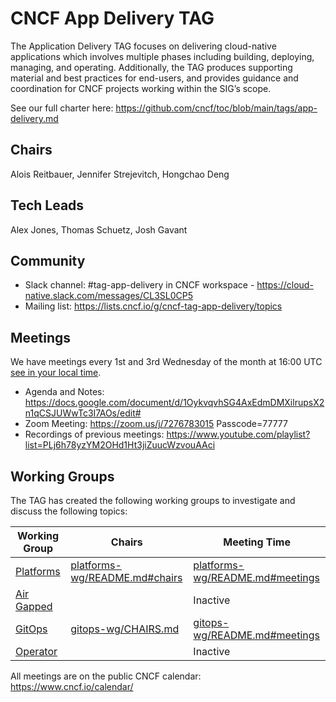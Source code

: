 # CNCF App Delivery TAG

The Application Delivery TAG focuses on delivering cloud-native applications which involves multiple phases including building, deploying, managing, and operating. Additionally, the TAG produces supporting material and best practices for end-users, and provides guidance and coordination for CNCF projects working within the SIG’s scope.

See our full charter here: <https://github.com/cncf/toc/blob/main/tags/app-delivery.md>

## Chairs

Alois Reitbauer, Jennifer Strejevitch, Hongchao Deng

## Tech Leads

Alex Jones, Thomas Schuetz, Josh Gavant

## Community

* Slack channel: #tag-app-delivery in CNCF workspace - <https://cloud-native.slack.com/messages/CL3SL0CP5>
* Mailing list: <https://lists.cncf.io/g/cncf-tag-app-delivery/topics>

## Meetings

We have meetings every 1st and 3rd Wednesday of the month at 16:00 UTC [see in your local time](https://dateful.com/convert/utc?t=16).

* Agenda and Notes: <https://docs.google.com/document/d/1OykvqvhSG4AxEdmDMXilrupsX2n1qCSJUWwTc3I7AOs/edit#>
* Zoom Meeting: <https://zoom.us/j/7276783015> Passcode=77777
* Recordings of previous meetings: <https://www.youtube.com/playlist?list=PLj6h78yzYM2OHd1Ht3jiZuucWzvouAAci>

## Working Groups

The TAG has created the following working groups to investigate and discuss the following topics:

| Working Group | Chairs            | Meeting Time                          |
|---------------|------------------|---------------------------------------|
| [Platforms](https://github.com/cncf/tag-app-delivery/tree/main/platforms-wg) | [platforms-wg/README.md#chairs](./platforms-wg/README.md#chairs) | [platforms-wg/README.md#meetings](./platforms-wg/README.md#meetings) |
| [Air Gapped](https://github.com/cncf/tag-app-delivery/tree/main/air-gapped-wg)         |   | Inactive |
| [GitOps](https://github.com/cncf/tag-app-delivery/tree/main/gitops-wg) | [gitops-wg/CHAIRS.md](./gitops-wg/CHAIRS.md) | [gitops-wg/README.md#meetings](./gitops-wg/README.md#meetings) |
| [Operator](https://github.com/cncf/tag-app-delivery/tree/main/operator-wg) | | Inactive |

All meetings are on the public CNCF calendar: <https://www.cncf.io/calendar/>
